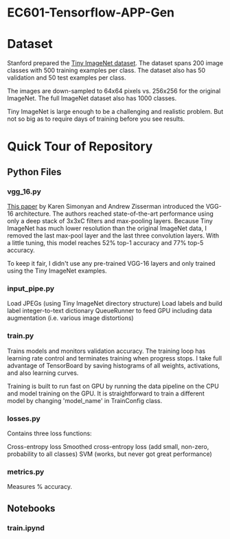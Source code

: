 # EC601-Tensorflow-APP-Gen
# Dataset
Stanford prepared the [Tiny ImageNet dataset](https://tiny-imagenet.herokuapp.com/). The dataset spans 200 image classes with 500 training examples per class. The dataset also has 50 validation and 50 test examples per class.

The images are down-sampled to 64x64 pixels vs. 256x256 for the original ImageNet. The full ImageNet dataset also has 1000 classes.

Tiny ImageNet is large enough to be a challenging and realistic problem. But not so big as to require days of training before you see results.

# Quick Tour of Repository
## Python Files
### vgg_16.py

[This paper](https://arxiv.org/pdf/1409.1556.pdf) by Karen Simonyan and Andrew Zisserman introduced the VGG-16 architecture. The authors reached state-of-the-art performance using only a deep stack of 3x3xC filters and max-pooling layers. Because Tiny ImageNet has much lower resolution than the original ImageNet data, I removed the last max-pool layer and the last three convolution layers. With a little tuning, this model reaches 52% top-1 accuracy and 77% top-5 accuracy.

To keep it fair, I didn't use any pre-trained VGG-16 layers and only trained using the Tiny ImageNet examples.

### input_pipe.py

Load JPEGs (using Tiny ImageNet directory structure)
Load labels and build label integer-to-text dictionary
QueueRunner to feed GPU
including data augmentation (i.e. various image distortions)
### train.py

Trains models and monitors validation accuracy. The training loop has learning rate control and terminates training when progress stops. I take full advantage of TensorBoard by saving histograms of all weights, activations, and also learning curves.

Training is built to run fast on GPU by running the data pipeline on the CPU and model training on the GPU. It is straightforward to train a different model by changing 'model_name' in TrainConfig class.

### losses.py

Contains three loss functions:

Cross-entropy loss
Smoothed cross-entropy loss (add small, non-zero, probability to all classes)
SVM (works, but never got great performance)
### metrics.py

Measures % accuracy.

## Notebooks
### train.ipynd


